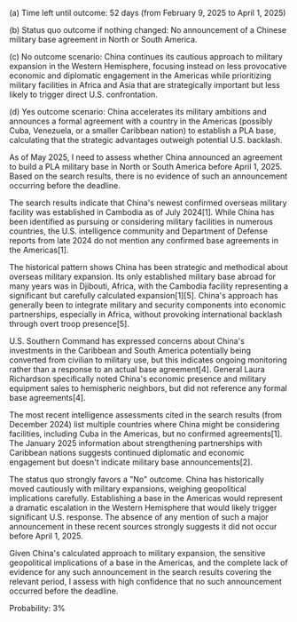 (a) Time left until outcome: 52 days (from February 9, 2025 to April 1, 2025)

(b) Status quo outcome if nothing changed: No announcement of a Chinese military base agreement in North or South America.

(c) No outcome scenario: China continues its cautious approach to military expansion in the Western Hemisphere, focusing instead on less provocative economic and diplomatic engagement in the Americas while prioritizing military facilities in Africa and Asia that are strategically important but less likely to trigger direct U.S. confrontation.

(d) Yes outcome scenario: China accelerates its military ambitions and announces a formal agreement with a country in the Americas (possibly Cuba, Venezuela, or a smaller Caribbean nation) to establish a PLA base, calculating that the strategic advantages outweigh potential U.S. backlash.

As of May 2025, I need to assess whether China announced an agreement to build a PLA military base in North or South America before April 1, 2025. Based on the search results, there is no evidence of such an announcement occurring before the deadline.

The search results indicate that China's newest confirmed overseas military facility was established in Cambodia as of July 2024[1]. While China has been identified as pursuing or considering military facilities in numerous countries, the U.S. intelligence community and Department of Defense reports from late 2024 do not mention any confirmed base agreements in the Americas[1].

The historical pattern shows China has been strategic and methodical about overseas military expansion. Its only established military base abroad for many years was in Djibouti, Africa, with the Cambodia facility representing a significant but carefully calculated expansion[1][5]. China's approach has generally been to integrate military and security components into economic partnerships, especially in Africa, without provoking international backlash through overt troop presence[5].

U.S. Southern Command has expressed concerns about China's investments in the Caribbean and South America potentially being converted from civilian to military use, but this indicates ongoing monitoring rather than a response to an actual base agreement[4]. General Laura Richardson specifically noted China's economic presence and military equipment sales to hemispheric neighbors, but did not reference any formal base agreements[4].

The most recent intelligence assessments cited in the search results (from December 2024) list multiple countries where China might be considering facilities, including Cuba in the Americas, but no confirmed agreements[1]. The January 2025 information about strengthening partnerships with Caribbean nations suggests continued diplomatic and economic engagement but doesn't indicate military base announcements[2].

The status quo strongly favors a "No" outcome. China has historically moved cautiously with military expansions, weighing geopolitical implications carefully. Establishing a base in the Americas would represent a dramatic escalation in the Western Hemisphere that would likely trigger significant U.S. response. The absence of any mention of such a major announcement in these recent sources strongly suggests it did not occur before April 1, 2025.

Given China's calculated approach to military expansion, the sensitive geopolitical implications of a base in the Americas, and the complete lack of evidence for any such announcement in the search results covering the relevant period, I assess with high confidence that no such announcement occurred before the deadline.

Probability: 3%